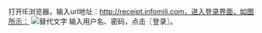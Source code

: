 打开IE浏览器，输入url地址：http://receipt.infomili.com，进入登录界面，如图所示：
![替代文字](https://wt-prj.oss.aliyuncs.com/bb29cc203f8f4843a1487df5979023c2/2fd07ef0-7bb6-4c84-8413-3febb823413f.png)
输入用户名、密码，点击〖登录〗。